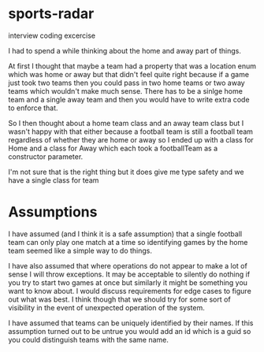 # sports-radar
interview coding excercise

I had to spend a while thinking about the home and away part of things.

At first I thought that maybe a team had a property that was a location enum which was home or away but that didn't feel 
quite right because if a game just took two teams then you could pass in two home teams or two away teams which wouldn't
make much sense. There has to be a sinlge home team and a single away team and then you would have to write extra code to
enforce that.

So I then thought about a home team class and an away team class but I wasn't happy
with that either because a football team is still a football team regardless of whether they are home or away so I ended 
up with a class for Home and a class for Away which each took a footballTeam as a constructor parameter.

I'm not sure that is the right thing but it does give me type safety and we have a single class for team

# Assumptions
I have assumed (and I think it is a safe assumption) that a single football team can only play one match at a time so 
identifying games by the home team seemed like a simple way to do things.

I have also assumed that where operations do not appear to make a lot of sense I will throw exceptions. 
It may be acceptable to silently do nothing if you try to start two games at once but similarly it might be something 
you want to know about. I would discuss requirements for edge cases to figure out what was best. I think though that we 
should try for some sort of visibility in the event of unexpected operation of the system.

I have assumed that teams can be uniquely identified by their names. If this assumption turned out to be untrue you would 
add an id which is a guid so you could distinguish teams with the same name.

